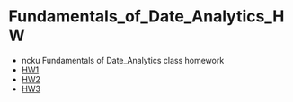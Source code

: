 # Fundamentals_of_Date_Analytics_HW
- ncku Fundamentals of Date_Analytics class homework
- [HW1](https://github.com/IKMLab/FDA_practice#2-plot-score-distribution-for-the-user-with-the-most-number-of-reviews)
- [HW2](https://docs.google.com/presentation/d/1RWZ3iLf4hEhRvqwdTERZwAPVmHDpQngNHBr7t-UcGPY/edit#slide=id.g54989dd1e6_0_19)
- [HW3](https://docs.google.com/presentation/d/1m4rDLtT0fmdJGaYgauVoOq16Ea8gjOyWYNv4MJgfzCw/edit#slide=id.g566d5732c2_0_10)


